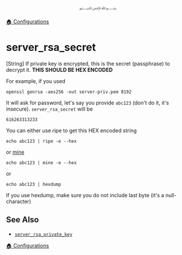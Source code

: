 <p align=center>
   ﷽
</p>

[🏠 Configurations](/docs/CONFIGURATION.md)

# server_rsa_secret
[String] If private key is encrypted, this is the secret (passphrase) to decrypt it. **THIS SHOULD BE HEX ENCODED**

For example, if you used

```
openssl genrsa -aes256 -out server-priv.pem 8192
```

It will ask for password, let's say you provide `abc123` (don't do it, it's insecure). `server_rsa_secret` will be

```
616263313233
```

You can either use ripe to get this HEX encoded string

```
echo abc123 | ripe -e --hex
```

or [mine](https://github.com/muflihun/mine#installation-cli-tool)

```
echo abc123 | mine -e --hex
```

or 

```
echo abc123 | hexdump
```

If you use hexdump, make sure you do not include last byte (it's a null-character)

## See Also
 * [`server_rsa_private_key`](/docs/CONFIGURATION.md#server_rsa_private_key)

[🏠 Configurations](/docs/CONFIGURATION.md)

